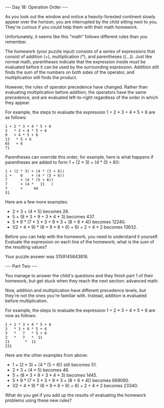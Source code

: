 --- Day 18: Operation Order ---

As you look out the window and notice a heavily-forested continent slowly appear over the horizon, you are interrupted by the child 
sitting next to you. They're curious if you could help them with their math homework.

Unfortunately, it seems like this "math" follows different rules than you remember.

The homework (your puzzle input) consists of a series of expressions that consist of addition (+), multiplication (*), and 
parentheses ((...)). Just like normal math, parentheses indicate that the expression inside must be evaluated before it can be used 
by the surrounding expression. Addition still finds the sum of the numbers on both sides of the operator, and multiplication still 
finds the product.

However, the rules of operator precedence have changed. Rather than evaluating multiplication before addition, the operators have 
the same precedence, and are evaluated left-to-right regardless of the order in which they appear.

For example, the steps to evaluate the expression 1 + 2 * 3 + 4 * 5 + 6 are as follows:
```
1 + 2 * 3 + 4 * 5 + 6
3   * 3 + 4 * 5 + 6
9   + 4 * 5 + 6
13   * 5 + 6
65   + 6
71
```
Parentheses can override this order; for example, here is what happens if parentheses are added to form 1 + (2 * 3) + (4 * (5 + 6)):
```
1 + (2 * 3) + (4 * (5 + 6))
1 +    6    + (4 * (5 + 6))
7      + (4 * (5 + 6))
7      + (4 *   11   )
7      +     44
51
```
Here are a few more examples:

- 2 * 3 + (4 * 5) becomes 26.
- 5 + (8 * 3 + 9 + 3 * 4 * 3) becomes 437.
- 5 * 9 * (7 * 3 * 3 + 9 * 3 + (8 + 6 * 4)) becomes 12240.
- ((2 + 4 * 9) * (6 + 9 * 8 + 6) + 6) + 2 + 4 * 2 becomes 13632.

Before you can help with the homework, you need to understand it yourself. Evaluate the expression on each line of the homework; 
what is the sum of the resulting values?

Your puzzle answer was 3159145843816.

--- Part Two ---

You manage to answer the child's questions and they finish part 1 of their homework, but get stuck when they reach the next 
section: advanced math.

Now, addition and multiplication have different precedence levels, but they're not the ones you're familiar with. Instead, addition 
is evaluated before multiplication.

For example, the steps to evaluate the expression 1 + 2 * 3 + 4 * 5 + 6 are now as follows:
```
1 + 2 * 3 + 4 * 5 + 6
3   * 3 + 4 * 5 + 6
3   *   7   * 5 + 6
3   *   7   *  11
21       *  11
231
```
Here are the other examples from above:

- 1 + (2 * 3) + (4 * (5 + 6)) still becomes 51.
- 2 * 3 + (4 * 5) becomes 46.
- 5 + (8 * 3 + 9 + 3 * 4 * 3) becomes 1445.
- 5 * 9 * (7 * 3 * 3 + 9 * 3 + (8 + 6 * 4)) becomes 669060.
- ((2 + 4 * 9) * (6 + 9 * 8 + 6) + 6) + 2 + 4 * 2 becomes 23340.

What do you get if you add up the results of evaluating the homework problems using these new rules?
